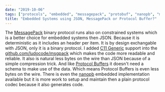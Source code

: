 ```yaml
---
date: "2019-10-06"
tags: ["protocols", "embedded", "messagepack", "protobuf", "nanopb", "msgpack"]
title: "Embedded Systems using JSON, MessagePack or Protocol Buffer?"
---
```


The [MessagePack](http://msgpack.org) binary protocol runs also on constrained systems which is a better choice for embedded systems then JSON. Because it is deterministic as it includes an header per item. It is by design exchangable with JSON, only it is a binary protocol. I added [C11 Generic](https://en.cppreference.com/w/c/language/generic) support into the [github.com/ludocode/msgpack](https://github.com/ludocode/msgpack) which makes the code more readable and reliable. It also is natural less bytes on the wire than JSON because of a simple compression trick. And like [Protocol Buffers](https://en.wikipedia.org/wiki/Protocol_Buffers) it doesn't need a schema to make use of the data. Which means Protocol Buffers is even less bytes on the wire. There is even the [nanopb](https://github.com/nanopb/nanopb) embedded implementation available but it is more work to setup and maintain then a plain protocol codec because it also generates code.
